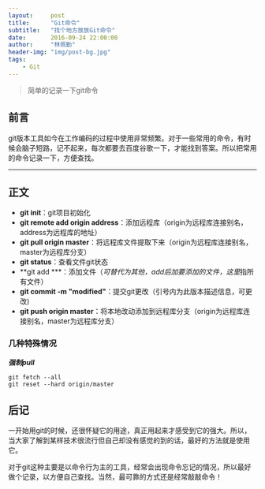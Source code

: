 ```yaml
---
layout:     post
title:      "Git命令"
subtitle:   "找个地方放放Git命令"
date:       2016-09-24 22:00:00
author:     "林佩勤"
header-img: "img/post-bg.jpg"
tags:
    - Git
---
```


> 简单的记录一下git命令


## 前言

git版本工具如今在工作编码的过程中使用非常频繁。对于一些常用的命令，有时候会脑子短路，记不起来，每次都要去百度谷歌一下，才能找到答案。所以把常用的命令记录一下，方便查找。

---

## 正文

- **git init**：git项目初始化
- **git remote add origin address**：添加远程库（origin为远程库连接别名，address为远程库的地址）
- **git pull origin master**：将远程库文件提取下来（origin为远程库连接别名，master为远程库分支）
- **git status**：查看文件git状态
- **git add ***：添加文件（*可替代为其他，add后加要添加的文件，这里*指所有文件）
- **git commit -m "modified"**：提交git更改（引号内为此版本描述信息，可更改)
- **git push origin master**：将本地改动添加到远程库分支（origin为远程库连接别名，master为远程库分支）

### 几种特殊情况

***强制pull***

```shell
git fetch --all
git reset --hard origin/master 
```

## 后记

一开始用git的时候，还很怀疑它的用途，真正用起来才感受到它的强大。所以，当大家了解到某样技术很流行但自己却没有感觉的到的话，最好的方法就是使用它。

对于git这种主要是以命令行为主的工具，经常会出现命令忘记的情况，所以最好做个记录，以方便自己查找。当然，最可靠的方式还是经常敲敲命令！
